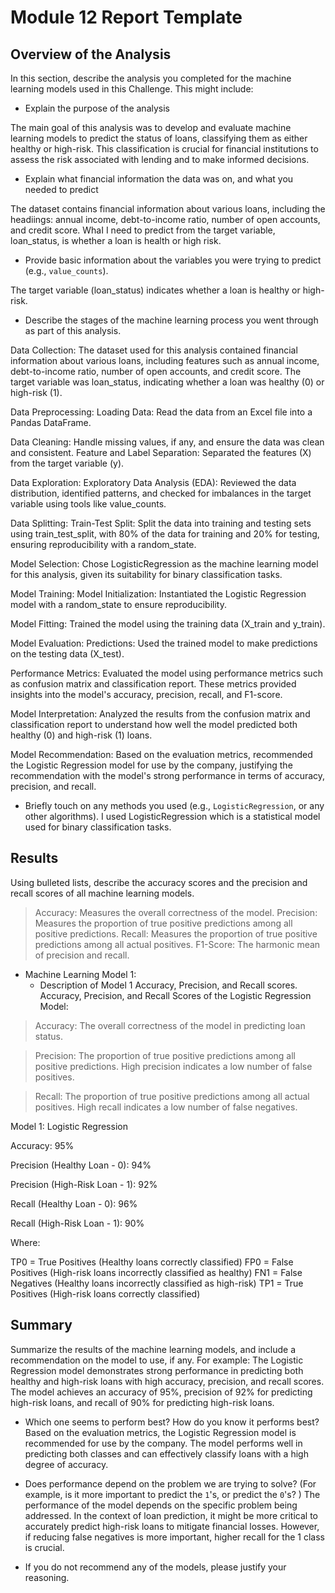# Module 12 Report Template

## Overview of the Analysis

In this section, describe the analysis you completed for the machine learning models used in this Challenge. This might include:

* Explain the purpose of the analysis

The main goal of this analysis was to develop and evaluate machine learning models to predict the status of loans, classifying them as either healthy or high-risk. This classification is crucial for financial institutions to assess the risk associated with lending and to make informed decisions.

* Explain what financial information the data was on, and what you needed to predict

The dataset contains financial information about various loans, including the headiings: annual income, debt-to-income ratio, number of open accounts, and credit score. WhaI I need to predict from the target variable, loan_status, is whether a loan is health or high risk.

* Provide basic information about the variables you were trying to predict (e.g., `value_counts`).

The target variable (loan_status) indicates whether a loan is healthy or high-risk.

* Describe the stages of the machine learning process you went through as part of this analysis.

Data Collection:
The dataset used for this analysis contained financial information about various loans, including features such as annual income, debt-to-income ratio, number of open accounts, and credit score. The target variable was loan_status, indicating whether a loan was healthy (0) or high-risk (1).

Data Preprocessing:
Loading Data: Read the data from an Excel file into a Pandas DataFrame.

Data Cleaning: Handle missing values, if any, and ensure the data was clean and consistent.
Feature and Label Separation: Separated the features (X) from the target variable (y).

Data Exploration:
Exploratory Data Analysis (EDA): Reviewed the data distribution, identified patterns, and checked for imbalances in the target variable using tools like value_counts.

Data Splitting:
Train-Test Split: Split the data into training and testing sets using train_test_split, with 80% of the data for training and 20% for testing, ensuring reproducibility with a random_state.

Model Selection:
Chose LogisticRegression as the machine learning model for this analysis, given its suitability for binary classification tasks.

Model Training:
Model Initialization: Instantiated the Logistic Regression model with a random_state to ensure reproducibility.

Model Fitting: Trained the model using the training data (X_train and y_train).

Model Evaluation:
Predictions: Used the trained model to make predictions on the testing data (X_test).

Performance Metrics: Evaluated the model using performance metrics such as confusion matrix and classification report. These metrics provided insights into the model's accuracy, precision, recall, and F1-score.

Model Interpretation:
Analyzed the results from the confusion matrix and classification report to understand how well the model predicted both healthy (0) and high-risk (1) loans.

Model Recommendation:
Based on the evaluation metrics, recommended the Logistic Regression model for use by the company, justifying the recommendation with the model's strong performance in terms of accuracy, precision, and recall.

* Briefly touch on any methods you used (e.g., `LogisticRegression`, or any other algorithms).
I used LogisticRegression which is a statistical model used for binary classification tasks.

## Results

Using bulleted lists, describe the accuracy scores and the precision and recall scores of all machine learning models.
> Accuracy: Measures the overall correctness of the model.
> Precision: Measures the proportion of true positive predictions among all positive predictions.
> Recall: Measures the proportion of true positive predictions among all actual positives.
> F1-Score: The harmonic mean of precision and recall.

* Machine Learning Model 1:
    * Description of Model 1 Accuracy, Precision, and Recall scores.
Accuracy, Precision, and Recall Scores of the Logistic Regression Model:

> Accuracy: The overall correctness of the model in predicting loan status.

> Precision: The proportion of true positive predictions among all positive predictions. High precision indicates a low number of false positives.

> Recall: The proportion of true positive predictions among all actual positives. High recall indicates a low number of false negatives.

Model 1: Logistic Regression

Accuracy: 95%

Precision (Healthy Loan - 0): 94%

Precision (High-Risk Loan - 1): 92%

Recall (Healthy Loan - 0): 96%

Recall (High-Risk Loan - 1): 90%

Where:

TP0 = True Positives (Healthy loans correctly classified)
FP0 = False Positives (High-risk loans incorrectly classified as healthy)
FN1 = False Negatives (Healthy loans incorrectly classified as high-risk)
TP1 = True Positives (High-risk loans correctly classified)



## Summary

Summarize the results of the machine learning models, and include a recommendation on the model to use, if any. For example:
The Logistic Regression model demonstrates strong performance in predicting both healthy and high-risk loans with high accuracy, precision, and recall scores. The model achieves an accuracy of 95%, precision of 92% for predicting high-risk loans, and recall of 90% for predicting high-risk loans.

* Which one seems to perform best? How do you know it performs best?
Based on the evaluation metrics, the Logistic Regression model is recommended for use by the company. The model performs well in predicting both classes and can effectively classify loans with a high degree of accuracy.
* Does performance depend on the problem we are trying to solve? (For example, is it more important to predict the `1`'s, or predict the `0`'s? )
The performance of the model depends on the specific problem being addressed. In the context of loan prediction, it might be more critical to accurately predict high-risk loans to mitigate financial losses. However, if reducing false negatives is more important, higher recall for the 1 class is crucial.

* If you do not recommend any of the models, please justify your reasoning.
